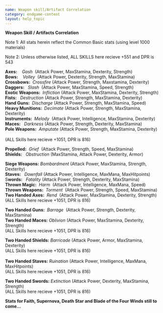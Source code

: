 ```yaml
---
name: Weapon skill/Artifact Correlation
category: endgame-content
layout: help_topic
---
```

**Weapon Skill / Artifacts Correlation**

Note 1: All stats herein reflect the Common Basic stats (using level 1000 materials) 

Note 2: Unless otherwise listed, ALL SKILLS here recieve +551 and DPR is 543

**Axes:**    _Gash_  (Attack Power, MaxStamina, Dexterity, Strength)         
**Bows:**    _Volley_  (Attack Power, Dexterity, Strength, MaxStamina)  
**Crossbows:**  _Crossfire_ (Attack Power, Strength, Maxstamina, Dexterity)  
**Daggers:**   _Slash_  (Attack Power, MaxStamina, Speed, Strength)  
**Exotic Weapons:**  _Infliction_ (Attack Power, MaxStamina, Dexterity, Strength)  
**Fists:**   _Destruction_ (Attack Power, Strength, MaxStamina, Dexterity)   
**Hand Guns:**  _Discharge_ (Attack Power, Strength, MaxStamina, Speed)  
**Heavy Munitions:**  _Decimate_ (Attack Power, Strength, MaxStamina, Dexterity)  
**Instruments:**  _Melody_  (Attack Power, Intelligence, MaxStamina, Dexterity)  
**Maces:**   _Darkness_ (Attack Power, Strength, Dexterity, MaxStamina)  
**Pole Weapons:**  _Amputate_ (Attack Power, Strength, MaxStamina, Dexterity)    
(ALL Skills here recieve +1051, DPR is 816)

**Propelled:**  _Grief_  (Attack Power, Strength, Speed, MaxStamina)   
**Shields:**   _Obstruction_ (MaxStamina, Attack Power, Dexterity, Armor)

**Siege Weapons:** _Bombardment_ (Attack Power, MaxStamina, Strength, Dexterity)  
**Staves:**   _Downfall_ (Attack Power, Intelligence, MaxMana, MaxHitpoints)  
S**words:**   _Fatality_ (Attack Power, Strength, Dexterity, MaxStamina)  
**Thrown Magic:**  _Harm_  (Attack Power, Intelligence, MaxMana, Speed)  
**Thrown Weapons:**  _Torment_  (Attack Power, Strength, Speed, MaxStamina)  
**Two Handed Axes:**  _Rend_  (Attack Power, MaxStamina, Dexterity, Strength)    
(ALL Skills here recieve +1051, DPR is 816)

**Two Handed Guns:**  _Barrage_  (Attack Power, Strength, Dexterity, MaxStamina)  
**Two Handed Maces:** _Oblivion_ (Attack Power, MaxStamina, Dexterity, Strength)    
(ALL Skills here recieve +1051, DPR is 816)

**Two Handed Shields:** _Barricade_ (Attack Power, Armor, MaxStamina, Dexterity)  
(ALL Skills here recieve +1051, DPR is 816)  
    
**Two Handed Staves:** _Ruination_ (Attack Power, Intelligence, MaxMana, MaxHitpoints)  
(ALL Skills here recieve +1051, DPR is 816)

**Two Handed Swords:** _Extinction_ (Attack Power, Dexterity, MaxStamina, Strength)  
(ALL Skills here recieve +1051, DPR is 816)

**Stats for Faith, Supernova, Death Star and Blade of the Four Winds still to come...**